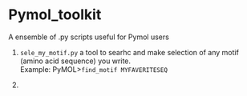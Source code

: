 # Pymol_toolkit

A ensemble of .py scripts useful for Pymol users

1) `sele_my_motif.py` a tool to searhc and make selection of any motif (amino acid sequence) you write.  
Example: PyMOL>`find_motif MYFAVERITESEQ`

2)   
